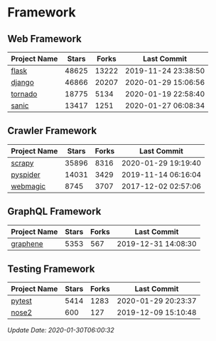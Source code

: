 # Framework

## Web Framework

| Project Name | Stars | Forks | Last Commit |
| ------------ | ----- | ----- | ----------- |
| [flask](https://github.com/pallets/flask) | 48625 | 13222 | 2019-11-24 23:38:50 |
| [django](https://github.com/django/django) | 46866 | 20207 | 2020-01-29 15:06:56 |
| [tornado](https://github.com/tornadoweb/tornado) | 18775 | 5134 | 2020-01-19 22:58:40 |
| [sanic](https://github.com/huge-success/sanic) | 13417 | 1251 | 2020-01-27 06:08:34 |

## Crawler Framework

| Project Name | Stars | Forks | Last Commit |
| ------------ | ----- | ----- | ----------- |
| [scrapy](https://github.com/scrapy/scrapy) | 35896 | 8316 | 2020-01-29 19:19:40 |
| [pyspider](https://github.com/binux/pyspider) | 14031 | 3429 | 2019-11-14 06:16:04 |
| [webmagic](https://github.com/code4craft/webmagic) | 8745 | 3707 | 2017-12-02 02:57:06 |

## GraphQL Framework

| Project Name | Stars | Forks | Last Commit |
| ------------ | ----- | ----- | ----------- |
| [graphene](https://github.com/graphql-python/graphene) | 5353 | 567 | 2019-12-31 14:08:30 |

## Testing Framework

| Project Name | Stars | Forks | Last Commit |
| ------------ | ----- | ----- | ----------- |
| [pytest](https://github.com/pytest-dev/pytest) | 5414 | 1283 | 2020-01-29 20:23:37 |
| [nose2](https://github.com/nose-devs/nose2) | 600 | 127 | 2019-12-09 15:10:48 |

*Update Date: 2020-01-30T06:00:32*